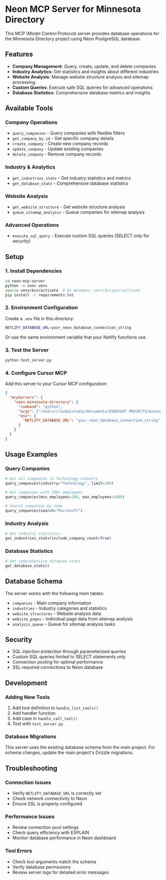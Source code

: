 # Neon MCP Server for Minnesota Directory

This MCP (Model Control Protocol) server provides database operations for the Minnesota Directory project using Neon PostgreSQL database.

## Features

- **Company Management**: Query, create, update, and delete companies
- **Industry Analytics**: Get statistics and insights about different industries
- **Website Analysis**: Manage website structure analysis and sitemap processing
- **Custom Queries**: Execute safe SQL queries for advanced operations
- **Database Statistics**: Comprehensive database metrics and insights

## Available Tools

### Company Operations
- `query_companies` - Query companies with flexible filters
- `get_company_by_id` - Get specific company details
- `create_company` - Create new company records
- `update_company` - Update existing companies
- `delete_company` - Remove company records

### Industry & Analytics
- `get_industries_stats` - Get industry statistics and metrics
- `get_database_stats` - Comprehensive database statistics

### Website Analysis
- `get_website_structure` - Get website structure analysis
- `queue_sitemap_analysis` - Queue companies for sitemap analysis

### Advanced Operations
- `execute_sql_query` - Execute custom SQL queries (SELECT only for security)

## Setup

### 1. Install Dependencies
```bash
cd neon-mcp-server
python -m venv venv
source venv/bin/activate  # On Windows: venv\Scripts\activate
pip install -r requirements.txt
```

### 2. Environment Configuration
Create a `.env` file in this directory:
```bash
NETLIFY_DATABASE_URL=your_neon_database_connection_string
```

Or use the same environment variable that your Netlify functions use.

### 3. Test the Server
```bash
python test_server.py
```

### 4. Configure Cursor MCP
Add this server to your Cursor MCP configuration:

```json
{
  "mcpServers": {
    "neon-minnesota-directory": {
      "command": "python",
      "args": ["/Users/cloudaistudio/Documents/EVERJUST PROJECTS/minnesotadirectory/neon-mcp-server/server.py"],
      "env": {
        "NETLIFY_DATABASE_URL": "your_neon_database_connection_string"
      }
    }
  }
}
```

## Usage Examples

### Query Companies
```python
# Get all companies in Technology industry
query_companies(industry="Technology", limit=100)

# Get companies with 100+ employees
query_companies(min_employees=100, max_employees=1000)

# Search companies by name
query_companies(search="Microsoft")
```

### Industry Analysis
```python
# Get industry statistics
get_industries_stats(include_company_count=True)
```

### Database Statistics
```python
# Get comprehensive database stats
get_database_stats()
```

## Database Schema

The server works with the following main tables:
- `companies` - Main company information
- `industries` - Industry categories and statistics
- `website_structures` - Website analysis data
- `website_pages` - Individual page data from sitemap analysis
- `analysis_queue` - Queue for sitemap analysis tasks

## Security

- SQL injection protection through parameterized queries
- Custom SQL queries limited to SELECT statements only
- Connection pooling for optimal performance
- SSL-required connections to Neon database

## Development

### Adding New Tools
1. Add tool definition to `handle_list_tools()`
2. Add handler function
3. Add case in `handle_call_tool()`
4. Test with `test_server.py`

### Database Migrations
This server uses the existing database schema from the main project. For schema changes, update the main project's Drizzle migrations.

## Troubleshooting

### Connection Issues
- Verify `NETLIFY_DATABASE_URL` is correctly set
- Check network connectivity to Neon
- Ensure SSL is properly configured

### Performance Issues
- Review connection pool settings
- Check query efficiency with EXPLAIN
- Monitor database performance in Neon dashboard

### Tool Errors
- Check tool arguments match the schema
- Verify database permissions
- Review server logs for detailed error messages
